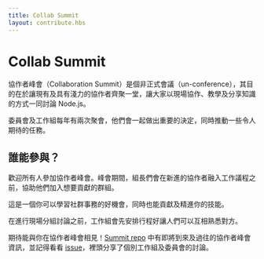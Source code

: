 ```yaml
---
title: Collab Summit
layout: contribute.hbs
---
```


# Collab Summit

協作者峰會（Collaboration Summit）是個非正式會議（un-conference），其目的在於讓現有及具有淺力的協作者齊聚一堂，讓大家以現場協作、教學及分享知識的方式一同討論 Node.js。

委員會及工作組每年有兩次聚會，他們會一起做出重要的決定，同時推動一些令人期待的任務。

## 誰能參與？

歡迎所有人參加協作者峰會。峰會期間，組長們會在新進的協作者融入工作議程之前，協助他們加入想要貢獻的群組。

這是一個你可以學習社群事務的好機會，同時也能貢獻及精進你的技能。

在進行現場分組討論之前，工作組會先安排行程好讓人們可以互相熟悉對方。

期待能與你在協作者峰會相見！[Summit repo](https://github.com/nodejs/summit) 中有即將到來及過往的協作者峰會資訊，並記得看看 [issue](https://github.com/nodejs/summit/issues)，裡頭分享了個別工作組及委員會的討論。
